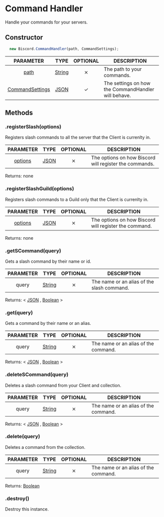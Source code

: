 # Command Handler

Handle your commands for your servers.

## Constructor

```javascript
  new Biscord.CommandHandler(path, CommandSettings);
```

| PARAMETER | TYPE | OPTIONAL | DESCRIPTION |
| :---: | :-----: | :-----: | ----------- |
| [path](/doc/typedefs/path) | [String](https://developer.mozilla.org/en-US/docs/Web/JavaScript/Reference/Global_Objects/String) | ⨯ | The path to your commands. |
| [CommandSettings](https://biscord.js.org/doc/typedefs/commandsettings.html) | [JSON](https://developer.mozilla.org/en-US/docs/Web/JavaScript/Reference/Global_Objects/JSON) | ✓ | The settings on how the CommandHandler will behave. |

## Methods

### .registerSlash(options)
Registers slash commands to all the server that the Client is currenlty in.

| PARAMETER | TYPE | OPTIONAL | DESCRIPTION |
| :---: | :-----: | :-----: | ----------- |
| [options](/doc/typedefs/slashoptions) | [JSON](https://developer.mozilla.org/en-US/docs/Web/JavaScript/Reference/Global_Objects/JSON) | ⨯ | The options on how Biscord will register the commands. |

Returns: none

### .registerSlashGuild(options)
Registers slash commands to a Guild only that the Client is currenlty in.

| PARAMETER | TYPE | OPTIONAL | DESCRIPTION |
| :---: | :-----: | :-----: | ----------- |
| [options](/doc/typedefs/slashoptions) | [JSON](https://developer.mozilla.org/en-US/docs/Web/JavaScript/Reference/Global_Objects/JSON) | ⨯ | The options on how Biscord will register the command. |

Returns: none

### .getSCommand(query)
Gets a slash command by their name or id.

| PARAMETER | TYPE | OPTIONAL | DESCRIPTION |
| :---: | :-----: | :-----: | ----------- |
| query | [String](https://developer.mozilla.org/en-US/docs/Web/JavaScript/Reference/Global_Objects/String) | ⨯ | The name or an alias of the slash command. |

Returns: < [JSON](https://developer.mozilla.org/en-US/docs/Web/JavaScript/Reference/Global_Objects/JSON) , [Boolean](https://developer.mozilla.org/en-US/docs/Glossary/Boolean) >


### .get(query)
Gets a command by their name or an alias.

| PARAMETER | TYPE | OPTIONAL | DESCRIPTION |
| :---: | :-----: | :-----: | ----------- |
| query | [String](https://developer.mozilla.org/en-US/docs/Web/JavaScript/Reference/Global_Objects/String) | ⨯ | The name or an alias of the command. |

Returns: < [JSON](https://developer.mozilla.org/en-US/docs/Web/JavaScript/Reference/Global_Objects/JSON) , [Boolean](https://developer.mozilla.org/en-US/docs/Glossary/Boolean) >

### .deleteSCommand(query)
Deletes a slash command from your Client and collection.

| PARAMETER | TYPE | OPTIONAL | DESCRIPTION |
| :---: | :-----: | :-----: | ----------- |
| query | [String](https://developer.mozilla.org/en-US/docs/Web/JavaScript/Reference/Global_Objects/String) | ⨯ | The name or an alias of the command. |

Returns: < [JSON](https://developer.mozilla.org/en-US/docs/Web/JavaScript/Reference/Global_Objects/JSON) , [Boolean](https://developer.mozilla.org/en-US/docs/Glossary/Boolean) >

### .delete(query)
Deletes a command from the collection.

| PARAMETER | TYPE | OPTIONAL | DESCRIPTION |
| :---: | :-----: | :-----: | ----------- |
| query | [String](https://developer.mozilla.org/en-US/docs/Web/JavaScript/Reference/Global_Objects/String) | ⨯ | The name or an alias of the command. |

Returns: [Boolean](https://developer.mozilla.org/en-US/docs/Glossary/Boolean)


### .destroy()

Destroy this instance.